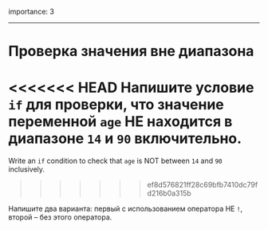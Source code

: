 importance: 3

---

# Проверка значения вне диапазона

<<<<<<< HEAD
Напишите условие `if` для проверки, что значение переменной `age` НЕ находится в диапазоне `14` и `90` включительно.
=======
Write an `if` condition to check that `age` is NOT between `14` and `90` inclusively.
>>>>>>> ef8d576821ff28c69bfb7410dc79fd216b0a315b

Напишите два варианта: первый с использованием оператора НЕ `!`, второй – без этого оператора.

